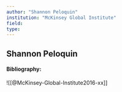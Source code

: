 ```yaml
---
author: "Shannon Peloquin"
institution: "McKinsey Global Institute"
field:
type:
---
```


## Shannon Peloquin
#### Bibliography:

![[@McKinsey-Global-Institute2016-xx]]